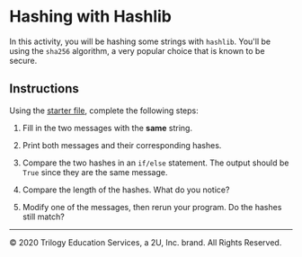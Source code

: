 # Hashing with Hashlib

In this activity, you will be hashing some strings with `hashlib`. You'll be using the `sha256` algorithm, a very popular choice that is known to be secure.

## Instructions

Using the [starter file](Unsolved/hashing.py), complete the following steps:

1. Fill in the two messages with the **same** string.

2. Print both messages and their corresponding hashes.

3. Compare the two hashes in an `if/else` statement. The output should be `True` since they are the same message.

4. Compare the length of the hashes. What do you notice?

5. Modify one of the messages, then rerun your program. Do the hashes still match?

---

© 2020 Trilogy Education Services, a 2U, Inc. brand. All Rights Reserved.
